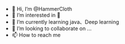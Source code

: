 - 👋 Hi, I’m @HammerCloth
- 👀 I’m interested in 🏓️
- 🌱 I’m currently learning java、Deep learning
- 💞️ I’m looking to collaborate on ...
- 📫 How to reach me 

<!---
HammerCloth/HammerCloth is a ✨ special ✨ repository because its `README.md` (this file) appears on your GitHub profile.
You can click the Preview link to take a look at your changes.
--->
